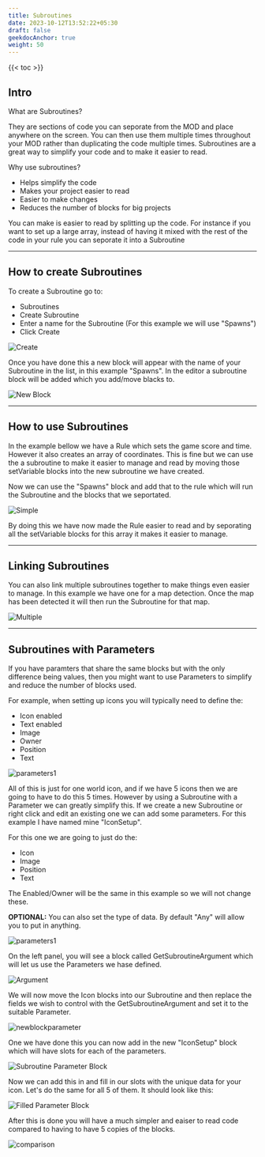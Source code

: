```yaml
---
title: Subroutines
date: 2023-10-12T13:52:22+05:30
draft: false
geekdocAnchor: true
weight: 50
---
```


{{< toc >}}

## Intro

What are Subroutines?

They are sections of code you can seporate from the MOD and place anywhere on the screen. You can then use them multiple times throughout your MOD rather than duplicating the code multiple times. Subroutines are a great way to simplify your code and to make it easier to read.

Why use subroutines?

- Helps simplify the code
- Makes your project easier to read
- Easier to make changes
- Reduces the number of blocks for big projects

You can make is easier to read by splitting up the code. For instance if you want to set up a large array, instead of having it mixed with the rest of the code in your rule you can seporate it into a Subroutine

---

## How to create Subroutines

To create a Subroutine go to:

- Subroutines
- Create Subroutine
- Enter a name for the Subroutine (For this example we will use "Spawns")
- Click Create

![Create](images/create.png)

Once you have done this a new block will appear with the name of your Subroutine in the list, in this example "Spawns". In the editor a subroutine block will be added which you add/move blacks to.

![New Block](images/newblock.png)

---

## How to use Subroutines

In the example bellow we have a Rule which sets the game score and time. However it also creates an array of coordinates. This is fine but we can use the a subroutine to make it easier to manage and read by moving those setVariable blocks into the new subroutine we have created.

Now we can use the "Spawns" block and add that to the rule which will run the Subroutine and the blocks that we seportated.

![Simple](images/simple.png)

By doing this we have now made the Rule easier to read and by seporating all the setVariable blocks for this array it makes it easier to manage.

---

## Linking Subroutines

You can also link multiple subroutines together to make things even easier to manage. In this example we have one for a map detection. Once the map has been detected it will then run the Subroutine for that map.

![Multiple](images/mutliplesubroutines.png)

---

## Subroutines with Parameters

If you have paramters that share the same blocks but with the only difference being values, then you might want to use Parameters to simplify and reduce the number of blocks used.

For example, when setting up icons you will typically need to define the:

- Icon enabled
- Text enabled
- Image
- Owner
- Position
- Text

![parameters1](images/parameters1.png)

All of this is just for one world icon, and if we have 5 icons then we are going to have to do this 5 times. However by using a Subroutine with a Parameter we can greatly simplify this. If we create a new Subroutine or right click and edit an existing one we can add some parameters. For this example I have named mine "IconSetup".

For this one we are going to just do the:

- Icon
- Image
- Position
- Text

The Enabled/Owner will be the same in this example so we will not change these.

**OPTIONAL:** You can also set the type of data. By default "Any" will allow you to put in anything.

![parameters1](images/parameters.PNG)

On the left panel, you will see a block called GetSubroutineArgument which will let us use the Parameters we hase defined.

![Argument](images/getargument.PNG)

We will now move the Icon blocks into our Subroutine and then replace the fields we wish to control with the GetSubroutineArgument and set it to the suitable Parameter.

![newblockparameter](images/newblockparameter.png)

One we have done this you can now add in the new "IconSetup" block which will have slots for each of the parameters.

![Subroutine Parameter Block](images/parameterblock.png)

Now we can add this in and fill in our slots with the unique data for your icon. Let's do the same for all 5 of them. It should look like this:

![Filled Parameter Block](images/parameterblockfilled.png)

After this is done you will have a much simpler and eaiser to read code compared to having to have 5 copies of the blocks.

![comparison](images/comparison.png)
